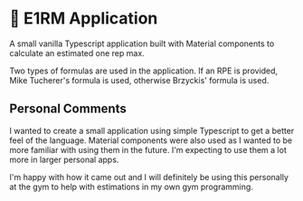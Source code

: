 # :muscle: E1RM Application
A small vanilla Typescript application built with Material components to calculate an estimated one rep max.

Two types of formulas are used in the application. If an RPE is provided, Mike Tucherer's formula is used, otherwise Brzyckis' formula is used.

## Personal Comments
I wanted to create a small application using simple Typescript to get a better feel of the language. Material components were also used as I wanted to be more familiar with using them in the future. I'm expecting to use them a lot more in larger personal apps.

I'm happy with how it came out and I will definitely be using this personally at the gym to help with estimations in my own gym programming.
